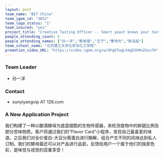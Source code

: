```yaml
---
layout: post
team_name: "BIT-China"
team_igem_id: "3852"
team_logo_status: "1"
team_insured: "yes"
project_title: "Creative Tasting Officer -- Smart yeast knows your taste: Customized plant-derived food seasonings"
people_attending_count: 5
people_attending_names: ["孙一洋","靳晓菊","王宁","曹伟杰","陈泓铭"]
team_school_name: "北京理工大学化学与化工学院"
promotion_video_URL: "https://video.igem.org/w/9FgKTwgLX4gD3kMoZdsu7H"
---
```



### Team Leader
* 孙一洋

### Contact
* sunyiyangvip AT 126.com

### A New Application Project

我们构建了一种以酿酒酵母为底盘细胞的生物传感器，来检测食物中的鲜甜比例及部分苦味物质。客户将通过我们的“Flavor Card”小程序，发现自己最喜爱的味道。之后我们对全价蛋白-大豆分离蛋白进行酶解，组合产生不同的风味达到私人订制。我们的酵母菌还可以对产品进行品尝，反馈给用户一个属于他们的独家色彩，是味觉与视觉的双重享受！
